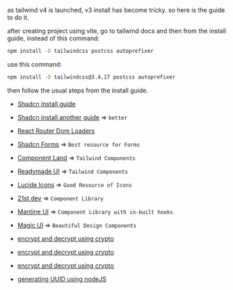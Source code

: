 as tailwind v4 is launched, v3 install has become tricky.
so here is the guide to do it.

after creating project using vite, go to tailwind docs and then from the install guide, instead of this command:

```bash
npm install -D tailwindcss postcss autoprefixer
```

use this command:

```bash
npm install -D tailwindcss@3.4.17 postcss autoprefixer
```

then follow the usual steps from the install guide.

- [Shadcn install guide](https://medium.com/@mohammadkaifm/how-to-set-up-vite-react-project-without-typescript-to-use-shadcn-ecc6c1dffce3)
- [Shadcn install another guide](https://kizito917.hashnode.dev/how-to-setup-shadcnui-in-a-react-application-without-typescript) => `better`

- [React Router Dom Loaders](https://dev.to/shaancodes/a-brief-intro-about-loaders-in-react-router-54d)
- [Shadcn Forms](https://ui.shadcn.com/docs/components/form) => `Best resource for Forms`
- [Component Land](https://componentland.com/) => `Tailwind Components`
- [Readymade UI](https://readymadeui.com/) => `Tailwind Components`
- [Lucide Icons](https://lucide.dev/) => `Good Resource of Icons`
- [21st dev](https://21st.dev/?tab=components&sort=recommended) => `Component Library`
- [Mantine UI](https://mantine.dev/) => `Component Library with in-built hooks`
- [Magic UI](https://magicui.design/) => `Beautiful Design Components`
- [encrypt and decrypt using crypto](https://medium.com/@tony.infisical/guide-to-nodes-crypto-module-for-encryption-decryption-65c077176980)
- [encrypt and decrypt using crypto](https://www.tatvasoft.com/outsourcing/2024/01/nodejs-cryptography.html)
- [encrypt and decrypt using crypto](https://dev.to/jobizil/encrypt-and-decrypt-data-in-nodejs-using-aes-256-cbc-2l6d)
- [generating UUID using nodeJS](https://blog.logrocket.com/uuids-node-js/#generating-uuids-node-js)
